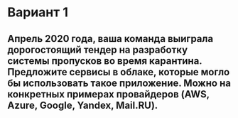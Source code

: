 # Вариант 1
## Апрель 2020 года, ваша команда выиграла дорогостоящий тендер на разработку системы пропусков во время карантина. Предложите сервисы в облаке, которые могло бы использовать такое приложение. Можно на конкретных примерах провайдеров (AWS, Azure, Google, Yandex, Mail.RU).
